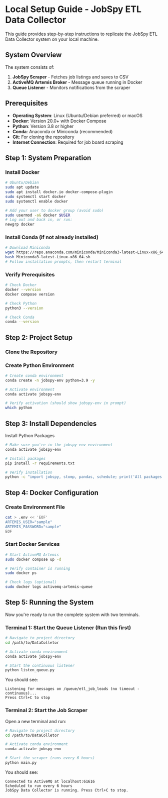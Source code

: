 # Local Setup Guide - JobSpy ETL Data Collector

This guide provides step-by-step instructions to replicate the JobSpy ETL Data Collector system on your local machine.

## System Overview

The system consists of:

1. **JobSpy Scraper** - Fetches job listings and saves to CSV
2. **ActiveMQ Artemis Broker** - Message queue running in Docker
3. **Queue Listener** - Monitors notifications from the scraper

## Prerequisites

- **Operating System**: Linux (Ubuntu/Debian preferred) or macOS
- **Docker**: Version 20.0+ with Docker Compose
- **Python**: Version 3.8 or higher
- **Conda**: Anaconda or Miniconda (recommended)
- **Git**: For cloning the repository
- **Internet Connection**: Required for job board scraping

## Step 1: System Preparation

### Install Docker

```bash
# Ubuntu/Debian
sudo apt update
sudo apt install docker.io docker-compose-plugin
sudo systemctl start docker
sudo systemctl enable docker

# Add your user to docker group (avoid sudo)
sudo usermod -aG docker $USER
# Log out and back in, or run:
newgrp docker
```

### Install Conda (if not already installed)

```bash
# Download Miniconda
wget https://repo.anaconda.com/miniconda/Miniconda3-latest-Linux-x86_64.sh
bash Miniconda3-latest-Linux-x86_64.sh
# Follow installation prompts, then restart terminal
```

### Verify Prerequisites

```bash
# Check Docker
docker --version
docker compose version

# Check Python
python3 --version

# Check Conda
conda --version
```

## Step 2: Project Setup

### Clone the Repository

### Create Python Environment

```bash
# Create conda environment
conda create -n jobspy-env python=3.9 -y

# Activate environment
conda activate jobspy-env

# Verify activation (should show jobspy-env in prompt)
which python
```

## Step 3: Install Dependencies

Install Python Packages

```bash
# Make sure you're in the jobspy-env environment
conda activate jobspy-env

# Install packages
pip install -r requirements.txt

# Verify installation
python -c "import jobspy, stomp, pandas, schedule; print('All packages installed successfully')"
```

## Step 4: Docker Configuration

### Create Environment File

```bash
cat > .env << 'EOF'
ARTEMIS_USER="sample"
ARTEMIS_PASSWORD="sample"
EOF
```

### Start Docker Services

```bash
# Start ActiveMQ Artemis
sudo docker compose up -d

# Verify container is running
sudo docker ps

# Check logs (optional)
sudo docker logs activemq-artemis-queue
```

## Step 5: Running the System

Now you're ready to run the complete system with two terminals.

### Terminal 1: Start the Queue Listener (Run this first)

```bash
# Navigate to project directory
cd /path/to/DataColletor

# Activate conda environment
conda activate jobspy-env

# Start the continuous listener
python listen_queue.py
```

You should see:

```
Listening for messages on /queue/etl_job_leads (no timeout - continuous)...
Press Ctrl+C to stop
```

### Terminal 2: Start the Job Scraper

Open a new terminal and run:

```bash
# Navigate to project directory
cd /path/to/DataColletor

# Activate conda environment
conda activate jobspy-env

# Start the scraper (runs every 6 hours)
python main.py
```

You should see:

```
Connected to ActiveMQ at localhost:61616
Scheduled to run every 6 hours
JobSpy Data Collector is running. Press Ctrl+C to stop.
```
